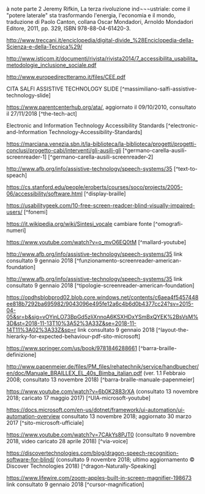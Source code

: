 à note parte 2
Jeremy Rifkin, La terza rivoluzione ind¬¬¬ustriale: come il "potere laterale" sta trasformando l'energia, l'economia e il mondo, traduzione di Paolo Canton, collana Oscar Mondadori, Arnoldo Mondadori Editore, 2011, pp. 329, ISBN 978-88-04-61420-3.
[^eremy-Rifki-p329]: p 329

http://www.treccani.it/enciclopedia/digital-divide_%28Enciclopedia-della-Scienza-e-della-Tecnica%29/
[^digital-devide-definizione]: digital devide definizione

http://www.isticom.it/documenti/rivista/rivista2014/7_accessibilita_usabilita_metodologie_inclusione_sociale.pdf
[^accessibilita-usabilita-rivista]: accessibilità usabilità

http://www.europedirectteramo.it/files/CEE.pdf
[^direttiva-europea-pdf]: direttiva europea

CITA SALFI ASSISTIVE TECHNOLOGY SLIDE
[^massimiliano-salfi-assistive-technology-slide]

https://www.parentcenterhub.org/ata/, aggiornato il 09/10/2010, consultato il 27/11/2018
[^the-tech-act]

Electronic and Information Technology Accessibility Standards 
[^electronic-and-Information Technology-Accessibility-Standards]

https://marciana.venezia.sbn.it/la-biblioteca/la-biblioteca/progetti/progetti-conclusi/progetto-cabi/interventi/gli-ausili-gli
[^germano-carella-ausili-screenreader-1]
[^germano-carella-ausili-screenreader-2]

http://www.afb.org/info/assistive-technology/speech-systems/35
[^text-to-speach]

https://cs.stanford.edu/people/eroberts/courses/soco/projects/2005-06/accessibility/software.html
[^display-braille]

 https://usabilitygeek.com/10-free-screen-readcer-blind-visually-impaired-users/
[^fonemi]

 https://it.wikipedia.org/wiki/Sintesi_vocale cambiare fonte
[^omografi-numeri]

https://www.youtube.com/watch?v=o_mvO6EQ0tM
[^mallard-youtube]

http://www.afb.org/info/assistive-technology/speech-systems/35 link consultato 9 gennaio 2018
[^funzionamento-screenreader-american-foundation]

http://www.afb.org/info/assistive-technology/speech-systems/35 link consultato 9 gennaio 2018
[^tipologie-screenreader-american-foundation]

https://opdhsblobprod02.blob.core.windows.net/contents/c6aea4f5457448ee818b7292ba695982/9043096e495fe12a6c4b6d0b4377cc24?sv=2015-04-05&sr=b&sig=vOYinLO73BpGd5zIiXnnoA6KSXHDxYSmBxQYEK%2BsVsM%3D&st=2018-11-13T10%3A52%3A33Z&se=2018-11-14T11%3A02%3A33Z&sp=r link consultato 9 gennaio 2018
[^layout-the-hierarky-for-expected-behaviour-pdf-sito-microsoft]

[^immagine-barra-braille]: tratto da collezione privata

https://www.springer.com/us/book/9781846288661
[^barra-braille-definizione]

http://www.papenmeier.de/files/PM_files/rehatechnik/service/handbuecher/en/doc/Manuale_BRAILLEX_EL_40s_Bimba_italian.pdf
(ver. 1.1 Febbraio 2008; consultato 13 novembre 2018)
[^barra-braille-manuale-papenmeier]

https://www.youtube.com/watch?v=6b0K2883rXA
(consultato 13 novembre 2018; caricato 17 maggio 2017) 
[^UIA-microsoft-youtube]

https://docs.microsoft.com/en-us/dotnet/framework/ui-automation/ui-automation-overview consultato 13 novembre 2018; aggiornato 30 marzo 2017
[^sito-microsoft-ufficiale]

https://www.youtube.com/watch?v=7CAkYs8PJT0 (consultato 9 novembre 2018, video caricato 28 aprile 2018)
[^via-voice]

https://discovertechnologies.com/blog/dragon-speech-recognition-software-for-blind/ (consultato 9 novembre 2018; ultimo aggiornamento © Discover Technologies 2018)
[^dragon-Naturally-Speaking]

https://www.lifewire.com/zoom-apples-built-in-screen-magnifier-198673 link consultato 9 gennaio 2018
[^cursor-magnification]



[^massimiliano-salfi-AT]: M. SALFI, La tecnologia a supporto della disabilità, presentazione in formato pdf per il corso di Informatica medica, Università degli Studi di Catania, Dipartimento di matematica e informatica